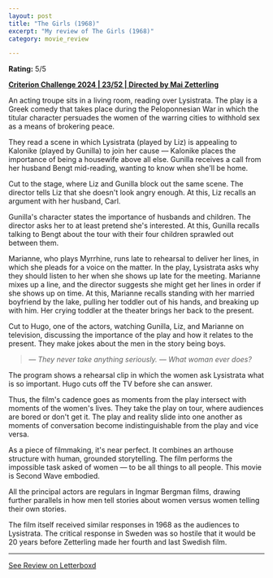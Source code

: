 ```yaml
---
layout: post
title: "The Girls (1968)"
excerpt: "My review of The Girls (1968)"
category: movie_review

---
```


**Rating:** 5/5

<b><a href="https://boxd.it/qWjuA/detail" rel="nofollow">Criterion Challenge 2024 | 23/52 | Directed by Mai Zetterling</a></b>

An acting troupe sits in a living room, reading over Lysistrata. The play is a Greek comedy that takes place during the Peloponnesian War in which the titular character persuades the women of the warring cities to withhold sex as a means of brokering peace.

They read a scene in which Lysistrata (played by Liz) is appealing to Kalonike (played by Gunilla) to join her cause — Kalonike places the importance of being a housewife above all else. Gunilla receives a call from her husband Bengt mid-reading, wanting to know when she'll be home.

Cut to the stage, where Liz and Gunilla block out the same scene. The director tells Liz that she doesn't look angry enough. At this, Liz recalls an argument with her husband, Carl.

Gunilla's character states the importance of husbands and children. The director asks her to at least pretend she's interested. At this, Gunilla recalls talking to Bengt about the tour with their four children sprawled out between them.

Marianne, who plays Myrrhine, runs late to rehearsal to deliver her lines, in which she pleads for a voice on the matter. In the play, Lysistrata asks why they should listen to her when she shows up late for the meeting. Marianne mixes up a line, and the director suggests she might get her lines in order if she shows up on time. At this, Marianne recalls standing with her married boyfriend by the lake, pulling her toddler out of his hands, and breaking up with him. Her crying toddler at the theater brings her back to the present.

Cut to Hugo, one of the actors, watching Gunilla, Liz, and Marianne on television, discussing the importance of the play and how it relates to the present. They make jokes about the men in the story being boys.

<blockquote><i>— They never take anything seriously.
</i><i>— What woman ever does?</i></blockquote>The program shows a rehearsal clip in which the women ask Lysistrata what is so important. Hugo cuts off the TV before she can answer.

Thus, the film's cadence goes as moments from the play intersect with moments of the women's lives. They take the play on tour, where audiences are bored or don't get it. The play and reality slide into one another as moments of conversation become indistinguishable from the play and vice versa.

As a piece of filmmaking, it's near perfect. It combines an arthouse structure with human, grounded storytelling. The film performs the impossible task asked of women — to be all things to all people. This movie is Second Wave embodied.

All the principal actors are regulars in Ingmar Bergman films, drawing further parallels in how men tell stories about women versus women telling their own stories.

The film itself received similar responses in 1968 as the audiences to Lysistrata. The critical response in Sweden was so hostile that it would be 20 years before Zetterling made her fourth and last Swedish film.

<hr>

[See Review on Letterboxd](https://boxd.it/6Bb5G5)
